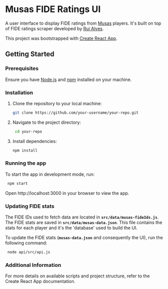 # Musas FIDE Ratings UI

A user interface to display FIDE ratings from [Musas](http://musas.pegada.net/) players. It's built on top of FIDE ratings scraper developed by [Rui Alves](https://github.com/silvinomar/fide-ratings-scraper).

This project was bootstrapped with [Create React App](https://create-react-app.dev/).

## Getting Started

### Prerequisites

Ensure you have [Node.js](https://nodejs.org/) and [npm](https://www.npmjs.com/) installed on your machine.

### Installation

1. Clone the repository to your local machine:

   ```bash
   git clone https://github.com/your-username/your-repo.git

2. Navigate to the project directory:
  
   ```bash
    cd your-repo

3. Install dependencies:

    ```bash
    npm install

### Running the app
To start the app in development mode, run:

   ```bash
    npm start
   ```

Open http://localhost:3000 in your browser to view the app.

### Updating FIDE stats
The FIDE IDs used to fetch data are located in **`src/data/musas-fideIds.js`**. The FIDE stats are saved in **`src/data/musas-data.json`**. This file contains the stats for each player and it's the 'database' used to build the UI.

To update the FIDE stats (**`musas-data.json`** and consequently the UI), run the following command:

   ```bash
    node api/src/api.js
   ```
   
### Additional Information
For more details on available scripts and project structure, refer to the Create React App documentation.
